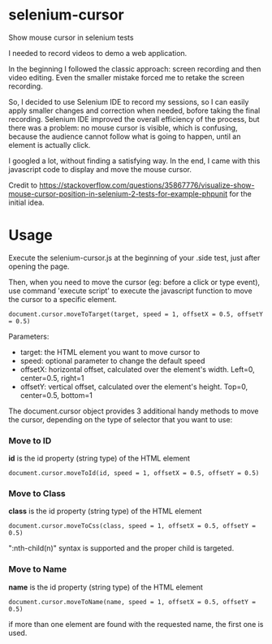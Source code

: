 # selenium-cursor
Show mouse cursor in selenium tests

I needed to record videos to demo a web application. 

In the beginning I followed the classic approach: screen recording and then video editing. Even the smaller mistake forced me to retake the screen recording.

So, I decided to use Selenium IDE to record my sessions, so I can easily apply smaller changes and correction when needed, bofore taking the final recording.
Selenium IDE improved the overall efficiency of the process, but there was a problem: no mouse cursor is visible, which is confusing, because the audience cannot follow what is going to happen, until an element is actually click.

I googled a lot, without finding a satisfying way. In the end, I came with this javascript code to display and move the mouse cursor.

Credit to https://stackoverflow.com/questions/35867776/visualize-show-mouse-cursor-position-in-selenium-2-tests-for-example-phpunit for the initial idea.

# Usage

Execute the selenium-cursor.js at the beginning of your .side test, just after opening the page.

Then, when you need to move the cursor (eg: before a click or type event), use command 'execute script' to execute the javascript function to move the cursor to a specific element.

    document.cursor.moveToTarget(target, speed = 1, offsetX = 0.5, offsetY = 0.5)
    
Parameters:
* target: the HTML element you want to move cursor to
* speed: optional parameter to change the default speed
* offsetX: horizontal offset, calculated over the element's width. Left=0, center=0.5, right=1
* offsetY: vertical offset, calculated over the element's height. Top=0, center=0.5, bottom=1


The document.cursor object provides 3 additional handy methods to move the cursor, depending on the type of selector that you want to use:

### Move to ID

**id** is the id property (string type) of the HTML element
    
    document.cursor.moveToId(id, speed = 1, offsetX = 0.5, offsetY = 0.5)
    
    
    
### Move to Class
**class** is the id property (string type) of the HTML element

    document.cursor.moveToCss(class, speed = 1, offsetX = 0.5, offsetY = 0.5)

"<class>:nth-child(n)" syntax is supported and the proper child is targeted.

### Move to Name
**name** is the id property (string type) of the HTML element

    document.cursor.moveToName(name, speed = 1, offsetX = 0.5, offsetY = 0.5)
    
if more than one element are found with the requested name, the first one is used.
